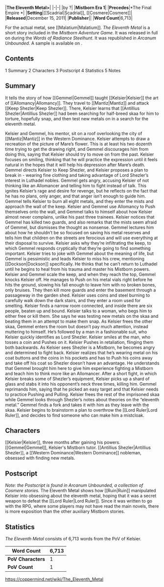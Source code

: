 |**The Eleventh Metal>**|
|-|-|
|by ?|
|**Mistborn Era 1**|
|**Precedes**|*The Final Empire *|
|**Setting**|[[Scadrial\|Scadrial]], [[Cosmere\|Cosmere]]|
|**Released**|December 15, 2011|
|**Publisher**||
|**Word Count**|6,713|

For the actual metal, see [[Malatium\|Malatium]].
*The Eleventh Metal* is a short story included in the *Mistborn Adventure Game*. It was released in full on  during the *Words of Radiance* *Steelhunt*. It was republished in *Arcanum Unbounded*. A sample is available on .

## Contents

1 Summary
2 Characters
3 Postscript
4 Statistics
5 Notes


## Summary
It tells the story of how [[Gemmel\|Gemmel]] taught [[Kelsier\|Kelsier]] the art of [[Allomancy\|Allomancy]]. They travel to [[Mantiz\|Mantiz]] and attack [[Keep Shezler\|Keep Shezler]]. There, Kelsier learns that [[Antillius Shezler\|Antillius Shezler]] had been searching for half-breed skaa for him to torture, hopefully snap, and then test new metals on in a search for the eleventh metal.



Kelsier and Gemmel, his mentor, sit on a roof overlooking the city of [[Mantiz\|Mantiz]] in the Western Dominance. Kelsier attempts to draw a recreation of the picture of Mare’s flower. This is at least his two dozenth time trying to get the drawing right, and Gemmel discourages him from doing this, saying that Kelsier should try to move on from the past. Kelsier focuses on smiling, thinking that he will practice the expression until it feels natural in the hopes that it will help his depression after Mare’s death.
Gemmel directs Kelsier to Keep Shezler, and Kelsier proposes a plan to break in - wearing fine clothing and taking advantage of Lord Shezler’s interest in Luthadel nobles. Gemmel gets angry, accusing Kelsier of not thinking like an Allomancer and telling him to fight instead of talk. This ignites Kelsier’s rage and desire for revenge, but he reflects on the fact that he has no plans, only anger, and that anger isn’t enough to guide him. Gemmel tells Kelsier to burn all eight metals, and they enter the mists and approach the wall of the keep.
Kelsier and Gemmel use Allomancy to Push themselves onto the wall, and Gemmel talks to himself about how Kelsier almost never complains, unlike his past three trainees. Kelsier notices that Gemmel has killed two guards, and also remarks that the mists seem afraid of Gemmel, but dismisses the thought as nonsense. Gemmel lectures him about how he shouldn’t be so focused on saving his metal reserves and tells him that children on the streets are ferocious and will use everything at their disposal to survive. Kelsier asks why they’re infiltrating the keep, to which Gemmel responds cryptically that they’re going to find something important. Kelsier tries to joke with Gemmel about the meaning of life, but Gemmel is pessimistic and leads Kelsier to miss his crew, mentioning [[Dockson\|Dockson]] specifically. He thinks that he can’t return to Luthadel until he begins to heal from his trauma and master his Mistborn powers.
Kelsier and Gemmel scale the keep, and when they reach the top, Gemmel knocks Kelsier off. He manages to Push on his metal vials right before he hits the ground, slowing his fall enough to leave him with no broken bones, only bruises. They then kill more guards and enter the basement through a passageway in the garden shed. Kelsier uses coins and steel burning to carefully walk down the dark stairs, and they enter a room used for smelting.
Kelsier finds a narrow room connected, and inside there are six people, beaten up and bound. Kelsier talks to a woman, who begs him to either free or kill them. She says he was testing new metals on the skaa and beating them in an attempt to make them snap. As Kelsier frees the other skaa, Gemmel enters the room but doesn’t pay much attention, instead muttering to himself. He’s followed by a man in a fashionable suit, who Kelsier quickly identifies as Lord Shezler. Kelsier smiles at the man, who tosses a coin and Pushes on it. Kelsier Pushes in retaliation, flinging them both backwards. As Kelsier sees Shezler is a Mistborn, he becomes angry and determined to fight back. Kelsier realizes that he’s wearing metal on his coat buttons and the coins in his pockets and has to Push his coins away and take off his coat so Shezler doesn’t have an advantage. He understands that Gemmel brought him here to give him experience fighting a Mistborn and teach him to think more like an Allomancer.
After a short fight, in which Kelsier breaks some of Shezler’s equipment, Kelsier picks up a shard of glass and stabs it into his opponent’s neck three times, killing him. Gemmel reprimands him, saying that he picked an easy target and that Kelsier needs to practice Pushing and Pulling. Kelsier frees the rest of the imprisoned skaa while Gemmel looks through Shezler’s notes about theories on the “eleventh metal.” Gemmel finds a fork and takes it with him as they leave with the skaa. Kelsier begins to brainstorm a plan to overthrow the [[Lord Ruler\|Lord Ruler]], and decides to find someone who can make him a mistcloak.

## Characters
[[Kelsier\|Kelsier]], three months after gaining his powers.
[[Gemmel\|Gemmel]], Kelsier's Mistborn tutor.
[[Antillius Shezler\|Antillius Shezler]], a [[Western Dominance\|Western Dominance]] nobleman, obsessed with finding new metals.
## Postscript
*Note: the Postscript is found in Arcanum Unbounded, a collection of Cosmere stories.*
The Eleventh Metal shows how [[Ruin\|Ruin]] manipulated Kelsier into obsessing about the eleventh metal, hoping that it was a secret weapon to defeat the [[Lord Ruler\|Lord Ruler]]. Since it was written to go with the RPG, where some players may not have read the main novels, there is more exposition than the other auxiliary Mistborn stories.

## Statistics
*The Eleventh Metal* consists of 6,713 words from the PoV of Kelsier.

|**Word Count**|6,713|
|-|-|
|**PoV Characters**|1|
|**PoV Count**|1|



https://coppermind.net/wiki/The_Eleventh_Metal